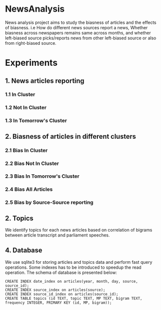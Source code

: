 # NewsAnalysis
News analysis project aims to study the biasness of articles and the effects of biasness. i.e How do different news sources report a news, Whether biasness across newspapers remains same across months, and whether left-biased source picks/reports news from other left-biased source or also from right-biased source.

# Experiments
## 1. News articles reporting
  
  ### 1.1 In Cluster
  
  ### 1.2 Not In Cluster
  
  ### 1.3 In Tomorrow's Cluster
  
## 2. Biasness of articles in different clusters

### 2.1 Bias In Cluster

### 2.2 Bias Not In Cluster

### 2.3 Bias In Tomorrow's Cluster

### 2.4 Bias All Articles

### 2.5 Bias by Source-Source reporting

## 2. Topics
We identify topics for each news articles based on correlation of bigrams between article transcript and 
parliament speeches.
## 4. Database
We use sqlite3 for storing articles and topics data and perform fast query operations. Some indexes has to be
introduced to speedup the read operation. The schema of database is presented below:

```CREATE TABLE articles (source_id TEXT, source TEXT, day INTEGER, month INTEGER, year INTEGER, program_name TEXT, transcript TEXT, topic text, PRIMARY KEY (source_id, day, month, year, program_name));
CREATE INDEX date_index on articles(year, month, day, source, source_id);
CREATE INDEX source_index on articles(source);
CREATE INDEX source_id_index on articles(source_id);
CREATE TABLE topics (id TEXT, topic TEXT, MP TEXT, bigram TEXT, frequency INTEGER, PRIMARY KEY (id, MP, bigram));
```